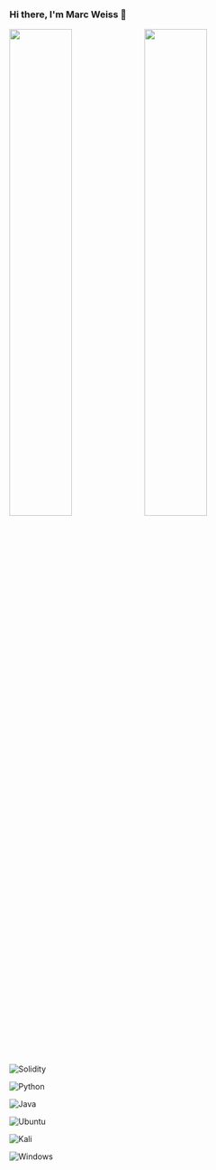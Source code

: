 ### Hi there, I'm Marc Weiss 👋

<img align="left" width="47%" src="https://github-readme-stats.vercel.app/api?username=maarcweiss&show_icons=true&theme=radical"/>

<img align="left" width="47%" src="https://github-readme-stats.vercel.app/api/top-langs/?username=maarcweiss&layout=compact"/>

![Solidity](https://img.shields.io/badge/Solidity-%23363636.svg?style=for-the-badge&logo=solidity&logoColor=white)

![Python](https://img.shields.io/badge/python-3670A0?style=for-the-badge&logo=python&logoColor=ffdd54)

![Java](https://img.shields.io/badge/java-%23ED8B00.svg?style=for-the-badge&logo=java&logoColor=white)

![Ubuntu](https://img.shields.io/badge/Ubuntu-E95420?style=for-the-badge&logo=ubuntu&logoColor=white)

![Kali](https://img.shields.io/badge/Kali-268BEE?style=for-the-badge&logo=kalilinux&logoColor=white)

![Windows](https://img.shields.io/badge/Windows-0078D6?style=for-the-badge&logo=windows&logoColor=white)
